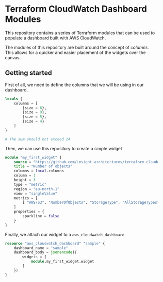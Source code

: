 # Terraform CloudWatch Dashboard Modules

This repository contains a series of Terraform modules that can be used to populate a dashboard built with AWS CloudWatch.

The modules of this repository are built around the concept of _columns_. This allows for a quicker and easier placement of the widgets over the canvas.

## Getting started

First of all, we need to define the columns that we will be using in our dashboard.

```terraform
locals {
    columns = [
        {size = 6},
        {size = 9},
        {size = 5},
        {size = 4}
    ]
}

# The sum should not exceed 24
```

Then, we can use this repository to create a simple widget

```terraform
module "my_first_widget" {
    source = "https://github.com/insight-architectures/terraform-cloudwatch-dashboard//modules/widget"
    title = "Number of objects"
    columns = local.columns
    column = 1
    height = 3
    type = "metric"
    region = "eu-north-1"
    view = "singleValue"
    metrics = [
        [ "AWS/S3", "NumberOfObjects", "StorageType", "AllStorageTypes", "BucketName", "my_sample_bucket" ],
    ]
    properties = {
        sparkline = false
    }
}
```

Finally, we attach our widget to a `aws_cloudwatch_dashboard`.

```terraform
resource "aws_cloudwatch_dashboard" "sample" {
    dashboard_name = "sample"
    dashboard_body = jsonencode({
        widgets = [
            module.my_first_widget.widget
        ]
    })
}
```
